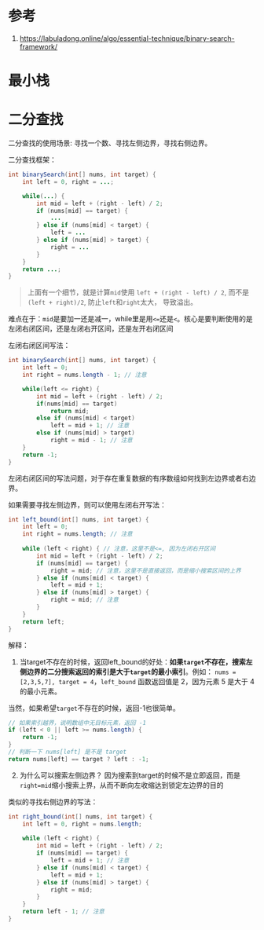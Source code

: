 # 参考

1. https://labuladong.online/algo/essential-technique/binary-search-framework/

# 最小栈



# 二分查找

二分查找的使用场景: 寻找一个数、寻找左侧边界，寻找右侧边界。

二分查找框架：
```java
int binarySearch(int[] nums, int target) {
    int left = 0, right = ...;

    while(...) {
        int mid = left + (right - left) / 2;
        if (nums[mid] == target) {
            ...
        } else if (nums[mid] < target) {
            left = ...
        } else if (nums[mid] > target) {
            right = ...
        }
    }
    return ...;
}
```

> 上面有一个细节，就是计算`mid`使用 `left + (right - left) / 2`, 而不是 `(left + right)/2`, 防止`left`和`right`太大， 导致溢出。


难点在于：`mid`是要加一还是减一，while里是用`<=`还是`<`。核心是要判断使用的是 左闭右闭区间，还是左闭右开区间，还是左开右闭区间

左闭右闭区间写法：
```java
int binarySearch(int[] nums, int target) {
    int left = 0; 
    int right = nums.length - 1; // 注意

    while(left <= right) {
        int mid = left + (right - left) / 2;
        if(nums[mid] == target)
            return mid; 
        else if (nums[mid] < target)
            left = mid + 1; // 注意
        else if (nums[mid] > target)
            right = mid - 1; // 注意
    }
    return -1;
}
```

左闭右闭区间的写法问题，对于存在重复数据的有序数组如何找到左边界或者右边界。

如果需要寻找左侧边界，则可以使用左闭右开写法：

```java
int left_bound(int[] nums, int target) {
    int left = 0;
    int right = nums.length; // 注意
    
    while (left < right) { // 注意，这里不是<=, 因为左闭右开区间
        int mid = left + (right - left) / 2;
        if (nums[mid] == target) {
            right = mid; // 注意，这里不是直接返回，而是缩小搜索区间的上界
        } else if (nums[mid] < target) {
            left = mid + 1;
        } else if (nums[mid] > target) {
            right = mid; // 注意
        }
    }
    return left;
}
```

解释：
1. 当target不存在的时候，返回left_bound的好处：**如果`target`不存在，搜索左侧边界的二分搜索返回的索引是大于`target`的最小索引**。例如：
`nums = [2,3,5,7], target = 4`，`left_bound` 函数返回值是 2，因为元素 5 是大于 4 的最小元素。

当然，如果希望`target`不存在的时候，返回-1也很简单。

```java
// 如果索引越界，说明数组中无目标元素，返回 -1
if (left < 0 || left >= nums.length) {
    return -1;
}
// 判断一下 nums[left] 是不是 target
return nums[left] == target ? left : -1;
```

2. 为什么可以搜索左侧边界？ 因为搜索到target的时候不是立即返回，而是`right=mid`缩小搜索上界，从而不断向左收缩达到锁定左边界的目的

类似的寻找右侧边界的写法：
```java
int right_bound(int[] nums, int target) {
    int left = 0, right = nums.length;
    
    while (left < right) {
        int mid = left + (right - left) / 2;
        if (nums[mid] == target) {
            left = mid + 1; // 注意
        } else if (nums[mid] < target) {
            left = mid + 1;
        } else if (nums[mid] > target) {
            right = mid;
        }
    }
    return left - 1; // 注意
}
```